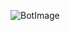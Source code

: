 ![BotImage](https://github.com/shoaibdipu/BRACU_CSE461_DigitalSystemDesign/blob/main/Lab%20Project/BotImage/BotImage.jpg)
